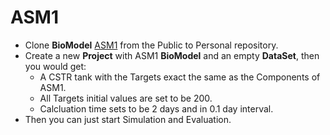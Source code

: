 # ASM1

<!-- **SIMPO** -->

<!-- - Clone **BioModel** <a href="http://xx.xx.xx.xx/dashboard/biomodels/public/name/ASM1/id/35/did/34">ASM1</a> from the Public to Personal repository. -->

- Clone **BioModel** <a href="http://dash.simpowater.org/dashboard/biomodels/public/name/ASM1/id/35/did/34">ASM1</a> from the Public to Personal repository.
- Create a new **Project** with ASM1 **BioModel** and an empty **DataSet**, then you would get:
  - A CSTR tank with the Targets exact the same as the Components of ASM1.
  - All Targets initial values are set to be 200.
  - Calcluation time sets to be 2 days and in 0.1 day interval.
- Then you can just start Simulation and Evaluation.
